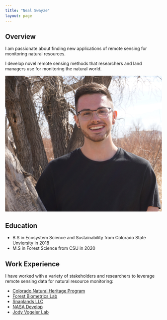 ```yaml
---
title: "Neal Swayze"
layout: page
---
```


## Overview

I am passionate about finding new applications of remote sensing for monitoring natural resources. 

I develop novel remote sensing methods that researchers and land managers use for monitoring the natural world.

![neal_headshot](/photos_and_media/aux_photos/headshot_edited.jpg)

## Education
- B.S in Ecosystem Science and Sustainability from Colorado State Unviersity in 2018
- M.S in Forest Science from CSU in 2020

## Work Experience

I have worked with a variety of stakeholders and researchers to leverage remote sensing data for natural resource monitoring:

- [Colorado Natural Heritage Program][Colorado-Natural-Heritage-Program]
- [Forest Biometrics Lab][Forest-Biometrics-Lab]
- [Snaplands LLC][Snaplands-LLC]
- [NASA Develop][NASA-Develop]
- [Jody Vogeler Lab][Jody-Vogeler-Lab]

[Colorado-Natural-Heritage-Program]: https://cnhp.colostate.edu/
[Forest-Biometrics-Lab]: https://sites.warnercnr.colostate.edu/wtinkham/forest-biometrics-lab/
[Snaplands-LLC]: https://snaplands.com/
[NASA-Develop]: https://develop.larc.nasa.gov
[Jody-Vogeler-Lab]: https://www.nrel.colostate.edu/investigator/jody-vogeler-homepage/
